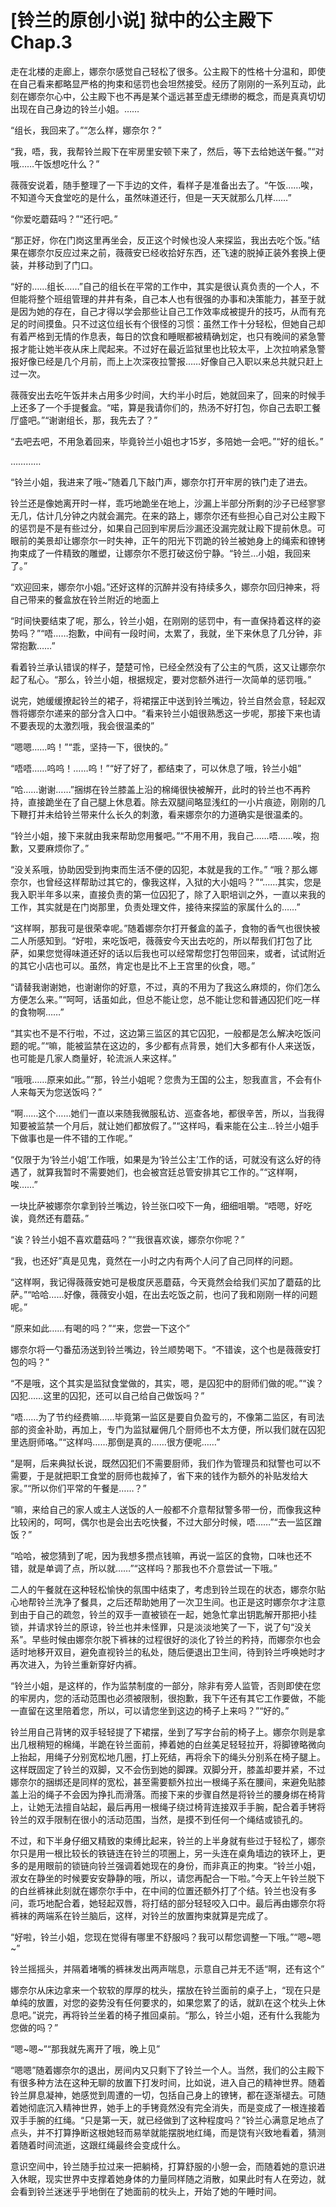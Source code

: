 # [铃兰的原创小说] 狱中的公主殿下 Chap.3

走在北楼的走廊上，娜奈尔感觉自己轻松了很多。公主殿下的性格十分温和，即使在自己看来都略显严格的拘束和惩罚也会坦然接受。经历了刚刚的一系列互动，此刻在娜奈尔心中，公主殿下也不再是某个遥远甚至虚无缥缈的概念，而是真真切切出现在自己身边的铃兰小姐。……

“组长，我回来了。”“怎么样，娜奈尔？”

“我，唔，我，我帮铃兰殿下在牢房里安顿下来了，然后，等下去给她送午餐。”“对哦……午饭想吃什么？”

薇薇安说着，随手整理了一下手边的文件，看样子是准备出去了。“午饭……唉，不知道今天食堂吃的是什么，虽然味道还行，但是一天天就那么几样……”

“你爱吃蘑菇吗？”“还行吧。”

“那正好，你在门岗这里再坐会，反正这个时候也没人来探监，我出去吃个饭。”结果在娜奈尔反应过来之前，薇薇安已经收拾好东西，还飞速的脱掉正装外套换上便装，并移动到了门口。

“好的……组长……”自己的组长在平常的工作中，其实是很认真负责的一个人，不但能将整个班组管理的井井有条，自己本人也有很强的办事和决策能力，甚至于就是因为她的存在，自己才得以学会那些让自己工作效率成被提升的技巧，从而有充足的时间摸鱼。只不过这位组长有个很怪的习惯：虽然工作十分轻松，但她自己却有着严格到无情的作息表，每日的饮食和睡眠都被精确划定，也只有晚间的紧急警报才能让她半夜从床上爬起来。不过好在最近监狱里也比较太平，上次拉响紧急警报好像已经是几个月前，而上上次深夜拉警报……好像自己入职以来总共就只赶上过一次。

薇薇安出去吃午饭并未占用多少时间，大约半小时后，她就回来了，回来的时候手上还多了一个手提餐盒。“喏，算是我请你们的，热汤不好打包，你自己去职工餐厅盛吧。”“谢谢组长，那，我先去了？”

“去吧去吧，不用急着回来，毕竟铃兰小姐也才15岁，多陪她一会吧。”“好的组长。”

…………

“铃兰小姐，我进来了哦~”随着几下敲门声，娜奈尔打开牢房的铁门走了进去。

铃兰还是像她离开时一样，乖巧地跪坐在地上，沙漏上半部分所剩的沙子已经寥寥无几，估计几分钟之内就会漏完。在来的路上，娜奈尔还有些担心自己对公主殿下的惩罚是不是有些过分，如果自己回到牢房后沙漏还没漏完就让殿下提前休息。可眼前的美景却让娜奈尔一时失神，正午的阳光下罚跪的铃兰被她身上的绳索和镣铐拘束成了一件精致的雕塑，让娜奈尔不愿打破这份宁静。“铃兰…小姐，我回来了。”

“欢迎回来，娜奈尔小姐。”还好这样的沉醉并没有持续多久，娜奈尔回归神来，将自己带来的餐盒放在铃兰附近的地面上

“时间快要结束了呢，那么，铃兰小姐，在刚刚的惩罚中，有一直保持着这样的姿势吗？”“唔……抱歉，中间有一段时间，太累了，我就，坐下来休息了几分钟，非常抱歉……”

看着铃兰承认错误的样子，楚楚可怜，已经全然没有了公主的气质，这又让娜奈尔起了私心。“那么，铃兰小姐，根据规定，要对您额外进行一次简单的惩罚哦。”

说完，她缓缓撩起铃兰的裙子，将裙摆正中送到铃兰嘴边，铃兰自然会意，轻起双唇将娜奈尔递来的部分含入口中。“看来铃兰小姐很熟悉这一步呢，那接下来也请不要表现的太激烈哦，我会很温柔的”

“嗯嗯……呜！”“乖，坚持一下，很快的。”

“唔唔……呜呜！……呜！”“好了好了，都结束了，可以休息了哦，铃兰小姐”

“哈……谢谢……”捆绑在铃兰膝盖上沿的棉绳很快被解开，此时的铃兰也不再矜持，直接跪坐在了自己腿上休息着。除去双腿间略显浅红的一小片痕迹，刚刚的几下鞭打并未给铃兰带来什么长久的刺激，看来娜奈尔的力道确实是很温柔的。

“铃兰小姐，接下来就由我来帮助您用餐吧。”“不用不用，我自己……唔……唉，抱歉，又要麻烦你了。”

“没关系哦，协助因受到拘束而生活不便的囚犯，本就是我的工作。”
“哦？那么娜奈尔，也曾经这样帮助过其它的，像我这样，入狱的大小姐吗？”“……其实，您是我入职半年多以来，直接负责的第一位囚犯了，除了入职培训之外，一直以来我的工作，其实就是在门岗那里，负责处理文件，接待来探监的家属什么的……”

“这样啊，那我可是很荣幸呢。”随着娜奈尔打开餐盒的盖子，食物的香气也很快被二人所感知到。“好啦，来吃饭吧，薇薇安今天出去吃的，所以帮我们打包了比萨，如果您觉得味道还好的话以后我也可以经常帮您打包带回来，或者，试试附近的其它小店也可以。虽然，肯定也是比不上王宫里的伙食，嗯。”

“请替我谢谢她，也谢谢你的好意，不过，真的不用为了我这么麻烦的，你们怎么方便怎么来。”“呵呵，话虽如此，但总不能让您，总不能让您和普通囚犯们吃一样的食物啊……”

“其实也不是不行啦，不过，这边第三监区的其它囚犯，一般都是怎么解决吃饭问题的呢。”“嘛，能被监禁在这边的，多少都有点背景，她们大多都有仆人来送饭，也可能是几家人商量好，轮流派人来这样。”

“哦哦……原来如此。”“那，铃兰小姐呢？您贵为王国的公主，恕我直言，不会有仆人来每天为您送饭吗？”

“啊……这个……她们一直以来随我微服私访、巡查各地，都很辛苦，所以，当我得知要被监禁一个月后，就让她们都放假了。”“这样吗，看来能在公主…铃兰小姐手下做事也是一件不错的工作呢。”

“仅限于为‘铃兰小姐’工作哦，如果是为‘铃兰公主’工作的话，可就没有这么好的待遇了，就算我暂时不需要她们，也会被宫廷总管安排其它工作的。”“这样啊，唉……”

一块比萨被娜奈尔拿到铃兰嘴边，铃兰张口咬下一角，细细咀嚼。“唔嗯，好吃诶，竟然还有蘑菇。”

“诶？铃兰小姐不喜欢蘑菇吗？”“我很喜欢诶，娜奈尔你呢？”

“我，也还好”真是见鬼，竟然在一小时之内有两个人问了自己同样的问题。

“这样啊，我记得薇薇安她可是极度厌恶蘑菇，今天竟然会给我们买加了蘑菇的比萨。”“哈哈……好像，薇薇安小姐，在出去吃饭之前，也问了我和刚刚一样的问题呢。”

“原来如此……有喝的吗？”“来，您尝一下这个”

娜奈尔将一勺番茄汤送到铃兰嘴边，铃兰顺势喝下。“不错诶，这个也是薇薇安打包的吗？”

“不是哦，这个其实是监狱食堂做的，其实，嗯，是囚犯中的厨师们做的呢。”“诶？囚犯……这里的囚犯，还可以自己给自己做饭吗？”

“唔……为了节约经费嘛……毕竟第一监区是要自负盈亏的，不像第二监区，有司法部的资金补助，再加上，专门为监狱雇佣几个厨师也不太方便，所以我们就在囚犯里选厨师咯。”“这样吗……那倒是真的……很方便呢……”

“是啊，后来典狱长说，既然囚犯们不需要厨师，我们作为管理员和狱警也可以不需要，于是就把职工食堂的厨师也裁掉了，省下来的钱作为额外的补贴发给大家。”“所以你们平常的午餐是……？”

“嘛，来给自己的家人或主人送饭的人一般都不介意帮狱警多带一份，而像我这种比较闲的，呵呵，偶尔也是会出去吃快餐，不过大部分时候，唔……”“去一监区蹭饭？”

“哈哈，被您猜到了呢，因为我想多攒点钱嘛，再说一监区的食物，口味也还不错，就是单调了点，所以就……”“这样吗？那我也不介意尝试一下哦。”

二人的午餐就在这种轻松愉快的氛围中结束了，考虑到铃兰现在的状态，娜奈尔贴心地帮铃兰洗净了餐具，之后还帮助她用了一次卫生间。也正是这时娜奈尔才注意到由于自己的疏忽，铃兰的双手一直被锁在一起，她急忙拿出钥匙解开那把小挂锁，并请求铃兰的原谅，铃兰也并未怪罪，只是淡淡地笑了一下，说了句“没关系”。早些时候由娜奈尔脱下裤袜的过程很好的淡化了铃兰的矜持，而娜奈尔也会适时地移开双目，避免直视铃兰的私处，随后便退出卫生间，待到铃兰呼唤她时才再次进入，为铃兰重新穿好内裤。

“铃兰小姐，是这样的，作为监禁制度的一部分，除非有旁人监管，否则即使在您的牢房内，您的活动范围也必须被限制，很抱歉，我下午还有其它工作要做，不能一直留在这里陪着您，所以，可以请您坐到这边的椅子上来吗？”“好的。”

铃兰用自己背铐的双手轻轻提了下裙摆，坐到了写字台前的椅子上。娜奈尔则是拿出几根稍短的棉绳，半跪在铃兰面前，捧着她的白丝美足轻轻拉开，将脚镣略微向上抬起，用绳子分别宽松地几圈，打上死结，再将余下的绳头分别系在椅子腿上。这样既固定了铃兰的双脚，又不会伤到她的脚踝。双脚分开，膝盖却要并紧，不过娜奈尔的捆绑还是同样的宽松，甚至需要额外拉出一根绳子系在腰间，来避免贴膝盖上沿的绳子不会因为挣扎而滑落。而接下来的步骤自然是将铃兰的腰身绑在椅背上，让她无法擅自站起，最后再用一根绳子绕过椅背连接双手手腕，配合着手铐将铃兰的双手限制在很小的活动范围，当然，是摸不到任何一个绳结或锁孔的。

不过，和下半身仔细又精致的束缚比起来，铃兰的上半身就有些过于轻松了，娜奈尔只是用一根比较长的铁链连在铃兰的项圈上，另一头连在桌角墙边的铁环上，更多的是用眼前的锁链向铃兰强调着她现在的身份，而非真正的拘束。“铃兰小姐，淑女在静坐的时候要安安静静的哦，所以，请您再配合一下啦。”今天上午铃兰脱下的白丝裤袜此刻就在娜奈尔手中，在中间的位置还额外打了个结。铃兰也没有多问，乖巧地配合着，她轻起双唇，将打结的部分轻轻咬入口中。最后再由娜奈尔将裤袜的两端系在铃兰脑后，这样，对铃兰的放置拘束就算是完成了。

“好啦，铃兰小姐，您现在觉得有哪里不舒服吗？我可以帮您调整一下哦。”“嗯~嗯~”

铃兰摇摇头，并隔着堵嘴的裤袜发出两声喘息，示意自己并无不适“啊，还有这个”

娜奈尔从床边拿来一个软软的厚厚的枕头，摆放在铃兰面前的桌子上，“现在只是单纯的放置，对您的姿势没有任何要求的，如果您累了的话，就趴在这个枕头上休息吧。”说完，再将铃兰坐着的椅子推回桌前。“那么，铃兰小姐，还有什么我能为您做的吗？”

“嗯~嗯~”“那我就先离开了哦，晚上见”

“嗯嗯”随着娜奈尔的退出，房间内又只剩下了铃兰一个人。当然，我们的公主殿下有很多种方法在这种无聊的放置下打发时间，比如说，进入自己的精神世界。随着铃兰屏息凝神，她感觉到周遭的一切，包括自己身上的镣铐，都在逐渐褪去。可随着她彻底沉入精神世界，她手上的手铐竟然没有完全消失，而是变成了一根连接着双手手腕的红绳。“只是第一天，就已经做到了这种程度吗？”铃兰心满意足地点了点头，并不打算挣断这根她轻而易举就能摆脱地红绳，而是饶有兴致地看着，猜测着随着时间流逝，这跟红绳最终会变成什么。

意识空间中，铃兰随手拉过来一把躺椅，打算舒服的小憩一会，而随着她的意识进入休眠，现实世界中支撑着她身体的力量同样随之消散，如果此时有人在旁边，就会看到铃兰迷迷乎乎地倒在了她面前的枕头上，开始了她的午睡时间。